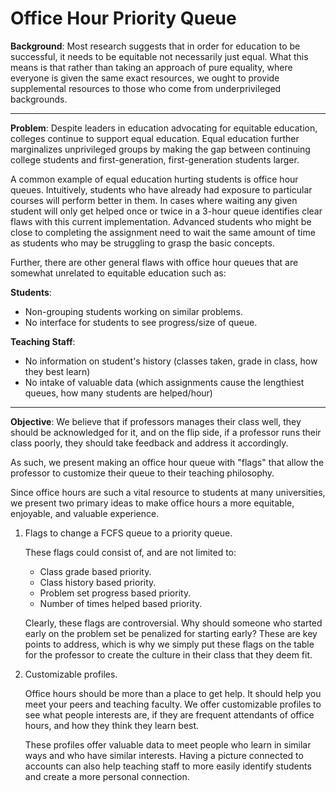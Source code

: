 # Office Hour Priority Queue

**Background**: Most research suggests that in order for education to be successful, it needs to be equitable not
necessarily just equal. What this means is that rather than taking an approach of pure equality, where everyone is 
given the same exact resources, we ought to provide supplemental resources to those who come from
underprivileged backgrounds.
___
**Problem**: Despite leaders in education advocating for equitable education, colleges continue to support equal education.
Equal education further marginalizes unprivileged groups by making the gap between continuing college students and first-generation,
first-generation students larger. 

A common example of equal education hurting students is office hour queues.
Intuitively, students who have already had exposure to particular courses will perform better in them. In cases where
waiting any given student will only get helped once or twice in a 3-hour queue identifies clear flaws with this 
current implementation. Advanced students who might be close to completing the assignment need to wait the same amount
of time as students who may be struggling to grasp the basic concepts.

Further, there are other general flaws with office hour queues that are somewhat unrelated to equitable education such as:

**Students**: 
- Non-grouping students working on similar problems.
- No interface for students to see progress/size of queue.

**Teaching Staff**:

- No information on student's history (classes taken, grade in class, how they best learn)
- No intake of valuable data (which assignments cause the lengthiest queues, how many students are helped/hour)


___
**Objective**: We believe that if professors manages their class well, they should be acknowledged
for it, and on the flip side, if a professor runs their class poorly, they should take feedback and address it accordingly.

As such, we present making an office hour queue with "flags" that allow the professor to customize their queue to their
teaching philosophy.

Since office hours are such a vital resource to students at many universities, we present two primary ideas to make 
office hours a more equitable, enjoyable, and valuable experience. 

1. Flags to change a FCFS queue to a priority queue.
   
   These flags could consist of, and are not limited to:
   
   - Class grade based priority.
   - Class history based priority.
   - Problem set progress based priority.
   - Number of times helped based priority.
   
   Clearly, these flags are controversial. Why should someone who started early on the problem
   set be penalized for starting early? These are key points to address, which is why we simply put these flags on the
   table for the professor to create the culture in their class that they deem fit.

2. Customizable profiles.

    Office hours should be more than a place to get help. It should help you meet your peers and teaching faculty.
    We offer customizable profiles to see what people interests are, if they are frequent attendants of office hours,
    and how they think they learn best.
    
    These profiles offer valuable data to meet people who learn in similar ways and who have similar interests. Having
    a picture connected to accounts can also help teaching staff to more easily identify students and create a more
    personal connection.
 
